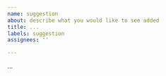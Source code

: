 ```yaml
---
name: suggestion
about: describe what you would like to see added
title: ...
labels: suggestion
assignees: ''

---
```


...
